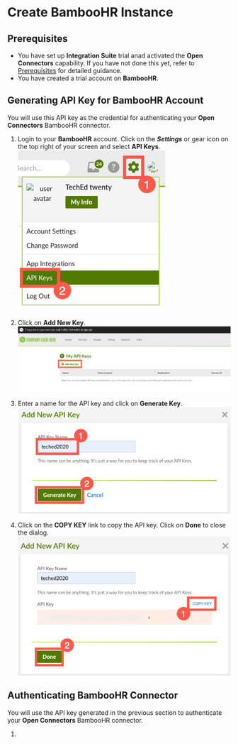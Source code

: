 # Create BambooHR Instance

## Prerequisites 

- You have set up **Integration Suite** trial anad activated the **Open Connectors** capability. If you have not done this yet, refer to [Prerequisites](/exercises/Prerequisites/Prerequisites_for_DEV165.md) for detailed guidance.
- You have created a trial account on **BambooHR**. 

## Generating API Key for BambooHR Account
You will use this API key as the credential for authenticating your **Open Connectors** BambooHR connector.

1. Login to your **BambooHR** account. Click on the ***Settings*** or gear icon on the top right of your screen and select **API Keys**. 
![BambooHR API Key](/exercises/Images/OCN/bamboohr-apikey.png)

2. Click on **Add New Key**. 
![BambooHR API Key 1](/exercises/Images/OCN/bamboohr-add-apikey-1.png)

3. Enter a name for the API key and click on **Generate Key**.
![BambooHR API Key 2](/exercises/Images/OCN/bamboohr-add-apikey-2.png)

4. Click on the **COPY KEY** link to copy the API key. Click on **Done** to close the dialog. 
![BambooHR API Key 3](/exercises/Images/OCN/bamboohr-add-apikey-3.png)

## Authenticating BambooHR Connector
You will use the API key generated in the previous section to authenticate your **Open Connectors** BambooHR connector. 

1. 
